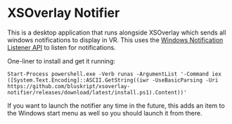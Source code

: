 # XSOverlay Notifier

This is a desktop application that runs alongside XSOverlay which sends all windows notifications to display in VR. This uses the [Windows Notification Listener API](https://learn.microsoft.com/en-us/windows/apps/design/shell/tiles-and-notifications/notification-listener) to listen for notifications.

One-liner to install and get it running:

```
Start-Process powershell.exe -Verb runas -ArgumentList '-Command iex ([System.Text.Encoding]::ASCII.GetString((iwr -UseBasicParsing -Uri https://github.com/bluskript/xsoverlay-notifier/releases/download/latest/install.ps1).Content))'
```

If you want to launch the notifier any time in the future, this adds an item to the Windows start menu as well so you should launch it from there.
